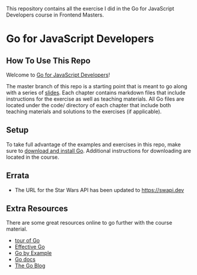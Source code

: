 This repository contains all the exercise I did in the Go for JavaScript Developers course in Frontend Masters.

# Go for JavaScript Developers

## How To Use This Repo

Welcome to [Go for JavaScript Developers][go]!

The master branch of this repo is a starting point that is meant to go along with a series of [slides][slides]. Each chapter contains markdown files that include instructions for the exercise as well as teaching materials. All Go files are located under the code/ directory of each chapter that include both teaching materials and solutions to the exercises (if applicable).

## Setup

To take full advantage of the examples and exercises in this repo, make sure to [download and install Go][godownload]. Additional instructions for downloading are located in the course.

## Errata

- The URL for the Star Wars API has been updated to https://swapi.dev

## Extra Resources

There are some great resources online to go further with the course material.

- [tour of Go](https://tour.golang.org/list)
- [Effective Go](https://golang.org/doc/effective_go.html)
- [Go by Example](https://gobyexample.com/)
- [Go docs](https://golang.org/doc/)
- [The Go Blog](https://blog.golang.org/)

[slides]: https://static.frontendmasters.com/resources/2019-09-24-golang/golang.pdf
[go]: https://frontendmasters.com/courses/go-for-js-devs/
[godownload]: https://golang.org/dl/
